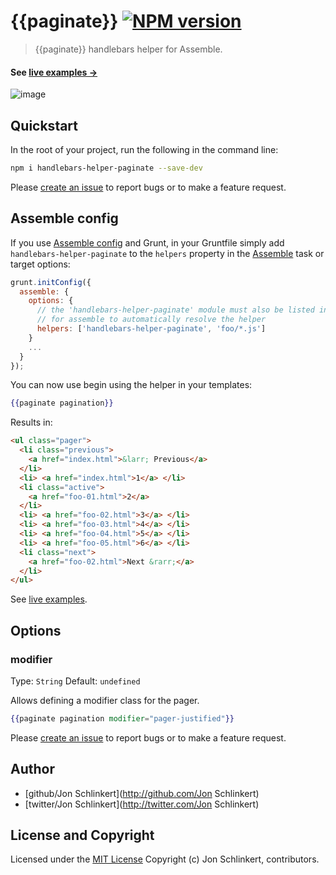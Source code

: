 # {{paginate}} [![NPM version](https://badge.fury.io/js/helper-paginate.png)](http://badge.fury.io/js/helper-paginate)

> {{paginate}} handlebars helper for Assemble.

#### See [live examples →](http://assemble.github.io/example-pagination/)

![image](https://f.cloud.github.com/assets/383994/1436000/b8fd1968-414c-11e3-9019-90e3106ead76.png)


## Quickstart
In the root of your project, run the following in the command line:

```bash
npm i handlebars-helper-paginate --save-dev
```
Please [create an issue](https://github.com/helpers/handlebars-helper-paginate/issues/new) to report bugs or to make a feature request.


## Assemble config
If you use [Assemble config](http://assemble.io) and Grunt, in your Gruntfile simply add `handlebars-helper-paginate` to the `helpers` property in the [Assemble](http://assemble.io) task or target options:

```javascript
grunt.initConfig({
  assemble: {
    options: {
      // the 'handlebars-helper-paginate' module must also be listed in devDependencies
      // for assemble to automatically resolve the helper
      helpers: ['handlebars-helper-paginate', 'foo/*.js']
    }
    ...
  }
});
```

You can now use begin using the helper in your templates:

```handlebars
{{paginate pagination}}
```
Results in:

```html
<ul class="pager">
  <li class="previous">
    <a href="index.html">&larr; Previous</a>
  </li>
  <li> <a href="index.html">1</a> </li>
  <li class="active">
    <a href="foo-01.html">2</a>
  </li>
  <li> <a href="foo-02.html">3</a> </li>
  <li> <a href="foo-03.html">4</a> </li>
  <li> <a href="foo-04.html">5</a> </li>
  <li> <a href="foo-05.html">6</a> </li>
  <li class="next">
    <a href="foo-02.html">Next &rarr;</a>
  </li>
</ul>
```

See [live examples](http://assemble.github.io/example-pagination/).

## Options

### modifier
Type: `String`
Default: `undefined`

Allows defining a modifier class for the pager.

```handlebars
{{paginate pagination modifier="pager-justified"}}
```

Please [create an issue](https://github.com/helpers/handlebars-helper-paginate/issues/new) to report bugs or to make a feature request.


## Author

+ [github/Jon Schlinkert](http://github.com/Jon Schlinkert)
+ [twitter/Jon Schlinkert](http://twitter.com/Jon Schlinkert)


## License and Copyright

Licensed under the [MIT License](./LICENSE-MIT)
Copyright (c) Jon Schlinkert, contributors.